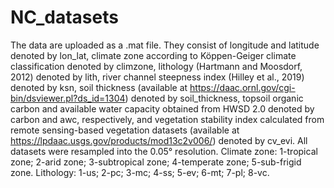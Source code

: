 # NC_datasets
The data are uploaded as a .mat file. They consist of longitude and latitude denoted by lon_lat, climate zone according to Köppen-Geiger climate classification denoted by climzone, lithology (Hartmann and Moosdorf, 2012) denoted by lith, river channel steepness index (Hilley et al., 2019) denoted by ksn, soil thickness (available at https://daac.ornl.gov/cgi-bin/dsviewer.pl?ds_id=1304) denoted by soil_thickness, topsoil organic carbon and available water capacity obtained from HWSD 2.0 denoted by carbon and awc, respectively, and vegetation stability index calculated from remote sensing-based vegetation datasets (available at https://lpdaac.usgs.gov/products/mod13c2v006/) denoted by cv_evi. All datasets were resampled into the 0.05° resolution. Climate zone: 1-tropical zone; 2-arid zone; 3-subtropical zone; 4-temperate zone; 5-sub-frigid zone. Lithology: 1-us; 2-pc; 3-mc; 4-ss; 5-ev; 6-mt; 7-pl; 8-vc.
